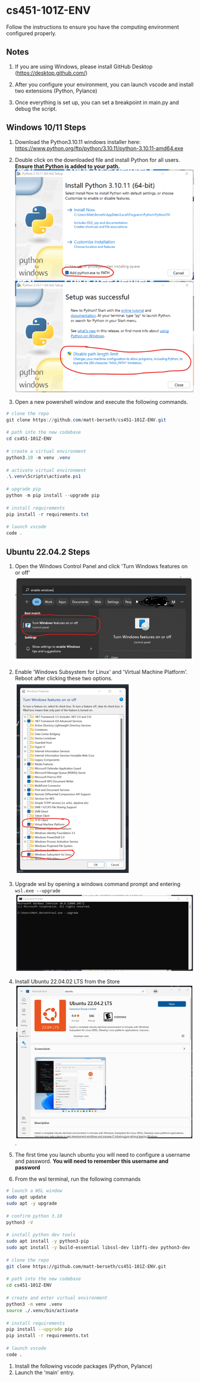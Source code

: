 # cs451-101Z-ENV
Follow the instructions to ensure you have the computing environment configured properly.

## Notes
1. If you are using Windows, please install GitHub Desktop (https://desktop.github.com/)

1. After you configure your environment, you can launch vscode and install two extensions (Python, Pylance)

1. Once everything is set up, you can set a breakpoint in main.py and debug the script.


## Windows 10/11 Steps
1. Download the Python3.10.11 windows installer here: https://www.python.org/ftp/python/3.10.11/python-3.10.11-amd64.exe

1. Double click on the downloaded file and install Python for all users. **Ensure that Python is added to your path.**
![Install Python 3.10.11](Screenshot1.png "Install Python 3.10.11")
![Add Python to your path](Screenshot2.png "Add Python to your path")

1. Open a new powershell window and execute the following commands.
```powershell
# clone the repo
git clone https://github.com/matt-berseth/cs451-101Z-ENV.git

# path into the new codebase
cd cs451-101Z-ENV

# create a virtual environment
python3.10 -m venv .venv

# activate virtual environment
.\.venv\Scripts\activate.ps1

# upgrade pip
python -m pip install --upgrade pip

# install requirements
pip install -r requirements.txt

# launch vscode
code .
```

## Ubuntu 22.04.2 Steps
1. Open the Windows Control Panel and click 'Turn Windows features on or off'
![Windows Control Panel](Screenshot3.png "Windows Control Panel")

1. Enable 'Windows Subsystem for Linux' and 'Virtual Machine Platform'. Reboot after clicking these two options.
![Enable Windows Features](Screenshot4.png "Enable Windows Features")

1. Upgrade wsl by opening a windows command prompt and entering `wsl.exe --upgrade`
![Upgrade wsl.exe](Screenshot5.png "Upgrade wsl.exe")

1. Install Ubuntu 22.04.02 LTS from the Store
![Install Ubuntu 22.04.02 LTS from the Store](Screenshot6.png "Install Ubuntu 22.04.02 LTS from the Store").

1. The first time you launch ubuntu you will need to configure a username and password. **You will need to remember this username and password**


1. From the wsl terminal, run the following commands
```bash
# launch a WSL window
sudo apt update
sudo apt -y upgrade

# confirm python 3.10
python3 -V

# install python dev tools
sudo apt install -y python3-pip
sudo apt install -y build-essential libssl-dev libffi-dev python3-dev

# clone the repo
git clone https://github.com/matt-berseth/cs451-101Z-ENV.git

# path into the new codebase
cd cs451-101Z-ENV

# create and enter virtual environment
python3 -m venv .venv
source ./.venv/bin/activate

# install requirements
pip install --upgrade pip
pip install -r requirements.txt

# launch vscode
code .
```

1. Install the following vscode packages (Python, Pylance)
1. Launch the 'main' entry.
